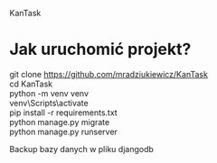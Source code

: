 KanTask

# Jak uruchomić projekt?

git clone https://github.com/mradziukiewicz/KanTask  
cd KanTask  
python -m venv venv  
venv\Scripts\activate  
pip install -r requirements.txt  
python manage.py migrate  
python manage.py runserver  


Backup bazy danych w pliku djangodb
